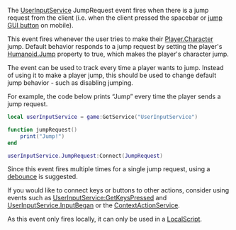 The [UserInputService](https://developer.roblox.com/en-us/api-reference/class/UserInputService) JumpRequest event fires when there is a jump request from the client (i.e. when the client pressed the spacebar or [jump GUI button](https://developer.roblox.com/articles/Mobile-Controls) on mobile).

This event fires whenever the user tries to make their [Player.Character](https://developer.roblox.com/en-us/api-reference/property/Player/Character) jump. Default behavior responds to a jump request by setting the player's [Humanoid.Jump](https://developer.roblox.com/en-us/api-reference/property/Humanoid/Jump) property to true, which makes the player's character jump.

The event can be used to track every time a player wants to jump. Instead of using it to make a player jump, this should be used to change default jump behavior - such as disabling jumping.

For example, the code below prints “Jump” every time the player sends a jump request.

```lua
local userInputService = game:GetService("UserInputService")

function jumpRequest()
    print("Jump!")
end

userInputService.JumpRequest:Connect(JumpRequest)
``` 

Since this event fires multiple times for a single jump request, using a [debounce](https://developer.roblox.com/articles/Debounce) is suggested.

If you would like to connect keys or buttons to other actions, consider using events such as [UserInputService:GetKeysPressed](https://developer.roblox.com/en-us/api-reference/function/UserInputService/GetKeysPressed) and [UserInputService.InputBegan](https://developer.roblox.com/en-us/api-reference/event/UserInputService/InputBegan) or the [ContextActionService](https://developer.roblox.com/en-us/api-reference/class/ContextActionService).

As this event only fires locally, it can only be used in a [LocalScript](https://developer.roblox.com/en-us/api-reference/class/LocalScript).